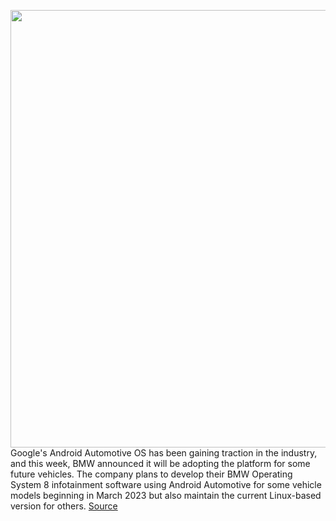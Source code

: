 <img src='https://cdn.vox-cdn.com/thumbor/BfR_0lK0nacqfrR3EGJZgnm5rKM=/0x0:4961x3307/1200x800/filters:focal(2085x1258:2877x2050)/cdn.vox-cdn.com/uploads/chorus_image/image/71033347/P90458166_The_new_BMW_i7_xDrive60._European_model_shown.0.jpg' width='700px' /><br/>
Google's Android Automotive OS has been gaining traction in the industry, and this week, BMW announced it will be adopting the platform for some future vehicles. The company plans to develop their BMW Operating System 8 infotainment software using Android Automotive for some vehicle models beginning in March 2023 but also maintain the current Linux-based version for others.
<a href='https://www.theverge.com/2022/6/30/23189642/bmw-android-automotive-operating-system-adoption'> Source <a/>
